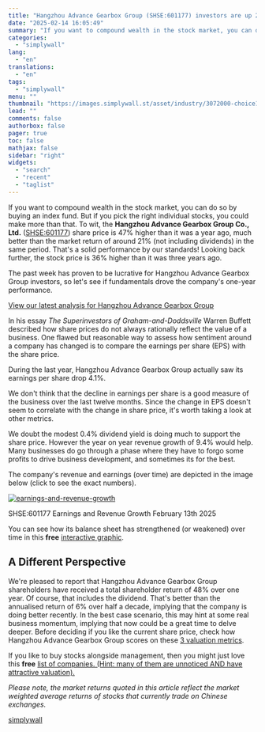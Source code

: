 ```yaml
---
title: "Hangzhou Advance Gearbox Group (SHSE:601177) investors are up 21% in the past week, but earnings have declined over the last year"
date: "2025-02-14 16:05:49"
summary: "If you want to compound wealth in the stock market, you can do so by buying an index fund. But if you pick the right individual stocks, you could make more than that. To wit, the Hangzhou Advance Gearbox Group Co., Ltd. (SHSE:601177) share price is 47% higher than it..."
categories:
  - "simplywall"
lang:
  - "en"
translations:
  - "en"
tags:
  - "simplywall"
menu: ""
thumbnail: "https://images.simplywall.st/asset/industry/3072000-choice1-main-header/1585186775716"
lead: ""
comments: false
authorbox: false
pager: true
toc: false
mathjax: false
sidebar: "right"
widgets:
  - "search"
  - "recent"
  - "taglist"
---
```


If you want to compound wealth in the stock market, you can do so by buying an index fund. But if you pick the right individual stocks, you could make more than that. To wit, the **Hangzhou Advance Gearbox Group Co., Ltd.** ([SHSE:601177](https://simplywall.st/stocks/cn/capital-goods/shse-601177/hangzhou-advance-gearbox-group-shares)) share price is 47% higher than it was a year ago, much better than the market return of around 21% (not including dividends) in the same period. That's a solid performance by our standards! Looking back further, the stock price is 36% higher than it was three years ago.

The past week has proven to be lucrative for Hangzhou Advance Gearbox Group investors, so let's see if fundamentals drove the company's one-year performance.

 [View our latest analysis for Hangzhou Advance Gearbox Group](https://simplywall.st/stocks/cn/capital-goods/shse-601177/hangzhou-advance-gearbox-group-shares) 

In his essay *The Superinvestors of Graham-and-Doddsville* Warren Buffett described how share prices do not always rationally reflect the value of a business. One flawed but reasonable way to assess how sentiment around a company has changed is to compare the earnings per share (EPS) with the share price.

During the last year, Hangzhou Advance Gearbox Group actually saw its earnings per share drop 4.1%.

We don't think that the decline in earnings per share is a good measure of the business over the last twelve months. Since the change in EPS doesn't seem to correlate with the change in share price, it's worth taking a look at other metrics.

We doubt the modest 0.4% dividend yield is doing much to support the share price. However the year on year revenue growth of 9.4% would help. Many businesses do go through a phase where they have to forgo some profits to drive business development, and sometimes its for the best.

The company's revenue and earnings (over time) are depicted in the image below (click to see the exact numbers).

[![earnings-and-revenue-growth](https://images.simplywall.st/asset/chart/27221666-earnings-and-revenue-growth-1-dark/1739489482780)](https://simplywall.st/stocks/cn/capital-goods/shse-601177/hangzhou-advance-gearbox-group-shares/future)

SHSE:601177 Earnings and Revenue Growth February 13th 2025

You can see how its balance sheet has strengthened (or weakened) over time in this **free** [interactive graphic](https://simplywall.st/stocks/cn/capital-goods/shse-601177/hangzhou-advance-gearbox-group-shares/health).

A Different Perspective
-----------------------

We're pleased to report that Hangzhou Advance Gearbox Group shareholders have received a total shareholder return of 48% over one year. Of course, that includes the dividend. That's better than the annualised return of 6% over half a decade, implying that the company is doing better recently. In the best case scenario, this may hint at some real business momentum, implying that now could be a great time to delve deeper. Before deciding if you like the current share price, check how Hangzhou Advance Gearbox Group scores on these [3 valuation metrics](https://simplywall.st/stocks/cn/capital-goods/shse-601177/hangzhou-advance-gearbox-group-shares/valuation).

If you like to buy stocks alongside management, then you might just love this **free** [list of companies. (Hint: many of them are unnoticed AND have attractive valuation).](https://simplywall.st/discover/investing-ideas/16951/undervalued-small-caps-with-insider-buying)

*Please note, the market returns quoted in this article reflect the market weighted average returns of stocks that currently trade on Chinese exchanges.*

[simplywall](https://simplywall.st/stocks/cn/capital-goods/shse-601177/hangzhou-advance-gearbox-group-shares/news/hangzhou-advance-gearbox-group-shse601177-investors-are-up-2)
